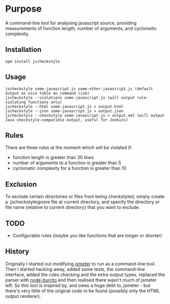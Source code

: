 # Purpose
A command-line tool for analysing javascript source, providing measurements of function length, number of arguments, and cyclomatic complexity.

## Installation
    npm install jscheckstyle

## Usage
    jscheckstyle some-javascript.js some-other-javascript.js (default output as nice table on command line)
    jscheckstyle --violations some-javascript.js (will output rule-violating functions only)
    jscheckstyle --html some-javascript.js > output.html
    jscheckstyle --json some-javascript.js > output.json
    jscheckstyle --checkstyle some-javascript.js > output.xml (will output Java checkstyle-compatible output, useful for Jenkins)

## Rules
There are three rules at the moment which will be violated if:

* function length is greater than 30 lines
* number of arguments to a function is greater than 5
* cyclomatic complexity for a function is greater than 10

## Exclusion
To exclude certain directories or files from being checkstyled, simply create a .jscheckstyleignore file at current directory, and specify the directory or file name (relative to current directory) that you want to exclude.

## TODO
* Configurable rules (maybe you like functions that are longer or shorter)

## History
Originally I started out modifying [jsmeter](http://jsmeter.info) to run as a command-line tool. Then I started hacking away, added some tests, the command-line interface, added the rules checking and the extra output types, replaced the parser with [node-burrito](https://github.com/substack/node-burrito) and then realised there wasn't much of jsmeter left. So this tool is inspired by, and owes a huge debt to, jsmeter - but there's very little of the original code to be found (possibly only the HTML output renderer).

